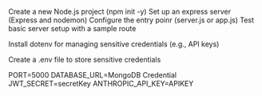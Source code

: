 Create a new Node.js project (npm init -y)
Set up an express server (Express and nodemon)
Configure the entry poinr (server.js or app.js)
Test basic server setup with a sample route

Install dotenv for managing sensitive credentials (e.g., API keys)

Create a .env file to store sensitive credentials


PORT=5000
DATABASE_URL=MongoDB Credential
JWT_SECRET=secretKey
ANTHROPIC_API_KEY=APIKEY
